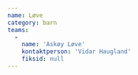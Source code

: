 ```yaml
---
name: Løve
category: barn
teams:
  -
    name: 'Askøy Løve'
    kontaktperson: 'Vidar Haugland'
    fiksid: null
---
```

